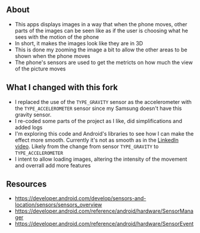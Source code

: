 ## About
- This apps displays images in a way that when the phone moves, other parts of the images can be seen
like as if the user is choosing what he sees with the motion of the phone
- In short, it makes the images look like they are in 3D
- This is done my zooming the image a bit to allow the other areas to be shown when the phone moves
- The phone's sensors are used to get the metricts on how much the view of the picture moves

## What I changed with this fork
- I replaced the use of the `TYPE_GRAVITY` sensor as the accelerometer with the `TYPE_ACCELEROMETER`
sensor since my Samsung doesn't have this gravity sensor.
- I re-coded some parts of the project as I like, did simplifications and added logs
- I'm exploring this code and Android's libraries to see how I can make the effect more smooth. Currently it's not as smooth as in the [LinkedIn video](https://www.linkedin.com/posts/victorlucachagas_jetpackcompose-android-compose-activity-7208845954207145984-jNCT?utm_source=share&utm_medium=member_desktop). Likely from the change from sensor `TYPE_GRAVITY` to `TYPE_ACCELEROMETER`
- I intent to allow loading images, altering the intensity of the movement and overrall add more
features

## Resources
- https://developer.android.com/develop/sensors-and-location/sensors/sensors_overview
- https://developer.android.com/reference/android/hardware/SensorManager
- https://developer.android.com/reference/android/hardware/SensorEvent